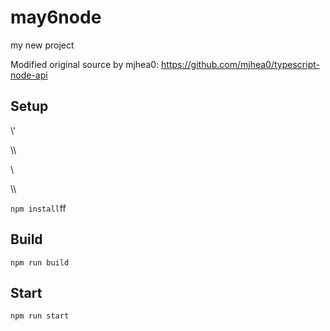# may6node

my new project

Modified original source by mjhea0: https://github.com/mjhea0/typescript-node-api

## Setup









\\\'













\\\





























\\








\\\






























`npm install`ff












## Build







`npm run build`





## Start

`npm run start`


